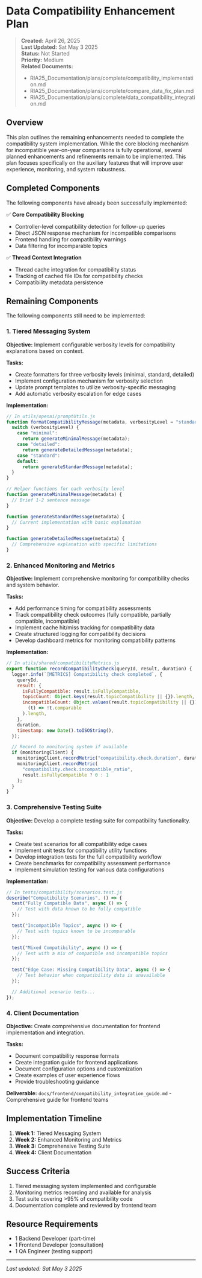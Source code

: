# Data Compatibility Enhancement Plan

> **Created:** April 26, 2025  
> **Last Updated:** Sat May 3 2025  
> **Status:** Not Started  
> **Priority:** Medium  
> **Related Documents:**
>
> - RIA25_Documentation/plans/complete/compatibility_implementation.md
> - RIA25_Documentation/plans/complete/compare_data_fix_plan.md
> - RIA25_Documentation/plans/complete/data_compatibility_integration.md

## Overview

This plan outlines the remaining enhancements needed to complete the compatibility system implementation. While the core blocking mechanism for incompatible year-on-year comparisons is fully operational, several planned enhancements and refinements remain to be implemented. This plan focuses specifically on the auxiliary features that will improve user experience, monitoring, and system robustness.

## Completed Components

The following components have already been successfully implemented:

✅ **Core Compatibility Blocking**

- Controller-level compatibility detection for follow-up queries
- Direct JSON response mechanism for incompatible comparisons
- Frontend handling for compatibility warnings
- Data filtering for incomparable topics

✅ **Thread Context Integration**

- Thread cache integration for compatibility status
- Tracking of cached file IDs for compatibility checks
- Compatibility metadata persistence

## Remaining Components

The following components still need to be implemented:

### 1. Tiered Messaging System

**Objective:** Implement configurable verbosity levels for compatibility explanations based on context.

**Tasks:**

- Create formatters for three verbosity levels (minimal, standard, detailed)
- Implement configuration mechanism for verbosity selection
- Update prompt templates to utilize verbosity-specific messaging
- Add automatic verbosity escalation for edge cases

**Implementation:**

```javascript
// In utils/openai/promptUtils.js
function formatCompatibilityMessage(metadata, verbosityLevel = "standard") {
  switch (verbosityLevel) {
    case "minimal":
      return generateMinimalMessage(metadata);
    case "detailed":
      return generateDetailedMessage(metadata);
    case "standard":
    default:
      return generateStandardMessage(metadata);
  }
}

// Helper functions for each verbosity level
function generateMinimalMessage(metadata) {
  // Brief 1-2 sentence message
}

function generateStandardMessage(metadata) {
  // Current implementation with basic explanation
}

function generateDetailedMessage(metadata) {
  // Comprehensive explanation with specific limitations
}
```

### 2. Enhanced Monitoring and Metrics

**Objective:** Implement comprehensive monitoring for compatibility checks and system behavior.

**Tasks:**

- Add performance timing for compatibility assessments
- Track compatibility check outcomes (fully compatible, partially compatible, incompatible)
- Implement cache hit/miss tracking for compatibility data
- Create structured logging for compatibility decisions
- Develop dashboard metrics for monitoring compatibility patterns

**Implementation:**

```javascript
// In utils/shared/compatibilityMetrics.js
export function recordCompatibilityCheck(queryId, result, duration) {
  logger.info(`[METRICS] Compatibility check completed`, {
    queryId,
    result: {
      isFullyCompatible: result.isFullyCompatible,
      topicCount: Object.keys(result.topicCompatibility || {}).length,
      incompatibleCount: Object.values(result.topicCompatibility || {}).filter(
        (t) => !t.comparable
      ).length,
    },
    duration,
    timestamp: new Date().toISOString(),
  });

  // Record to monitoring system if available
  if (monitoringClient) {
    monitoringClient.recordMetric("compatibility.check.duration", duration);
    monitoringClient.recordMetric(
      "compatibility.check.incompatible_ratio",
      result.isFullyCompatible ? 0 : 1
    );
  }
}
```

### 3. Comprehensive Testing Suite

**Objective:** Develop a complete testing suite for compatibility functionality.

**Tasks:**

- Create test scenarios for all compatibility edge cases
- Implement unit tests for compatibility utility functions
- Develop integration tests for the full compatibility workflow
- Create benchmarks for compatibility assessment performance
- Implement simulation testing for various data configurations

**Implementation:**

```javascript
// In tests/compatibility/scenarios.test.js
describe("Compatibility Scenarios", () => {
  test("Fully Compatible Data", async () => {
    // Test with data known to be fully compatible
  });

  test("Incompatible Topics", async () => {
    // Test with topics known to be incomparable
  });

  test("Mixed Compatibility", async () => {
    // Test with a mix of compatible and incompatible topics
  });

  test("Edge Case: Missing Compatibility Data", async () => {
    // Test behavior when compatibility data is unavailable
  });

  // Additional scenario tests...
});
```

### 4. Client Documentation

**Objective:** Create comprehensive documentation for frontend implementation and integration.

**Tasks:**

- Document compatibility response formats
- Create integration guide for frontend applications
- Document configuration options and customization
- Create examples of user experience flows
- Provide troubleshooting guidance

**Deliverable:**
`docs/frontend/compatibility_integration_guide.md` - Comprehensive guide for frontend teams

## Implementation Timeline

1. **Week 1:** Tiered Messaging System
2. **Week 2:** Enhanced Monitoring and Metrics
3. **Week 3:** Comprehensive Testing Suite
4. **Week 4:** Client Documentation

## Success Criteria

1. Tiered messaging system implemented and configurable
2. Monitoring metrics recording and available for analysis
3. Test suite covering >95% of compatibility code
4. Documentation complete and reviewed by frontend team

## Resource Requirements

- 1 Backend Developer (part-time)
- 1 Frontend Developer (consultation)
- 1 QA Engineer (testing support)

---

_Last updated: Sat May 3 2025_
